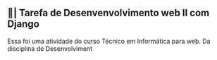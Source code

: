 ## 📑| Tarefa de Desenvenvolvimento web II com Django

  Essa foi uma atividade do curso Técnico em Informática para web. Da disciplina de Desenvolviment
 
